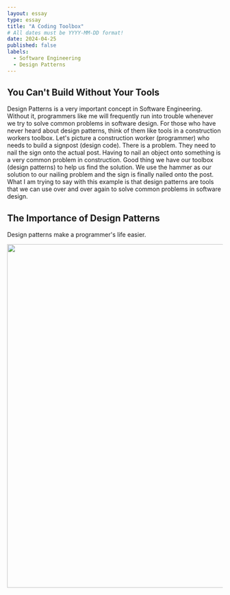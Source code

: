 ```yaml
---
layout: essay
type: essay
title: "A Coding Toolbox"
# All dates must be YYYY-MM-DD format!
date: 2024-04-25
published: false
labels:
  - Software Engineering
  - Design Patterns
---
```


## You Can't Build Without Your Tools
Design Patterns is a very important concept in Software Engineering. Without it, programmers like me will frequently run into trouble whenever we try to solve common problems in software design. For those who have never heard about design patterns, think of them like tools in a construction workers toolbox. Let's picture a construction worker (programmer) who needs to build a signpost (design code). There is a problem. They need to nail the sign onto the actual post. Having to nail an object onto something is a very common problem in construction. Good thing we have our toolbox (design patterns) to help us find the solution. We use the hammer as our solution to our nailing problem and the sign is finally nailed onto the post. What I am trying to say with this example is that design patterns are tools that we can use over and over again to solve common problems in software design.

## The Importance of Design Patterns
Design patterns make a programmer's life easier. 

<center><img width="800px" class="rounded pe-4" src=""></center>
